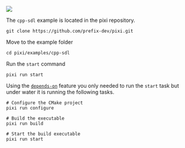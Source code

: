 
![](https://storage.googleapis.com/prefix-cms-images/docs/sdl_examle.png)

The `cpp-sdl` example is located in the pixi repository.

```shell
git clone https://github.com/prefix-dev/pixi.git
```

Move to the example folder

```shell
cd pixi/examples/cpp-sdl
```

Run the `start` command

```shell
pixi run start
```

Using the [`depends-on`](../features/advanced_tasks.md#depends-on) feature you only needed to run the `start` task but under water it is running the following tasks.

```shell
# Configure the CMake project
pixi run configure

# Build the executable
pixi run build

# Start the build executable
pixi run start
```
